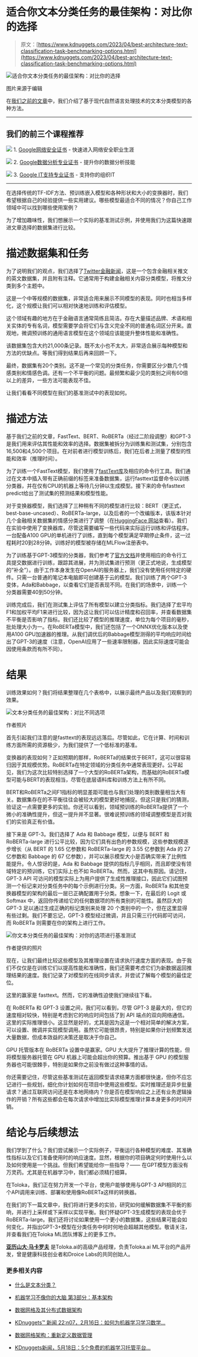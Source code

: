 # 适合你文本分类任务的最佳架构：对比你的选择

> 原文：[https://www.kdnuggets.com/2023/04/best-architecture-text-classification-task-benchmarking-options.html](https://www.kdnuggets.com/2023/04/best-architecture-text-classification-task-benchmarking-options.html)

![适合你文本分类任务的最佳架构：对比你的选择](../Images/3e79e4edb32b66e049a0bca8dd0d75ac.png)

图片来源于编辑

在[我们之前的文章](https://medium.com/toloka/choosing-the-best-architecture-for-your-text-classification-task-aee30ecc7870)中，我们介绍了基于现代自然语言处理技术的文本分类模型的各种方法。

* * *

## 我们的前三个课程推荐

![](../Images/0244c01ba9267c002ef39d4907e0b8fb.png) 1\. [Google网络安全证书](https://www.kdnuggets.com/google-cybersecurity) - 快速进入网络安全职业生涯

![](../Images/e225c49c3c91745821c8c0368bf04711.png) 2\. [Google数据分析专业证书](https://www.kdnuggets.com/google-data-analytics) - 提升你的数据分析技能

![](../Images/0244c01ba9267c002ef39d4907e0b8fb.png) 3\. [Google IT支持专业证书](https://www.kdnuggets.com/google-itsupport) - 支持你的组织IT

* * *

在选择传统的TF-IDF方法、预训练嵌入模型和各种形状和大小的变换器时，我们希望根据自己的经验提供一些实用建议。哪些模型最适合不同的情况？你自己工作领域中可以找到哪些使用案例？

为了增加趣味性，我们想展示一个实际的基准测试示例，并使用我们为这篇快速跟进文章选择的数据集进行比较。

# 描述数据集和任务

为了说明我们的观点，我们选择了[Twitter金融新闻](https://huggingface.co/datasets/zeroshot/twitter-financial-news-topic)，这是一个包含金融相关推文的英文数据集，并且附有注释。它通常用于构建金融相关内容分类模型，将推文分类到多个主题中。

这是一个中等规模的数据集，非常适合用来展示不同模型的表现。同时也相当多样化，这个规模让我们可以相对快速地训练和评估模型。

这个领域有趣的地方在于金融语言通常简练且简洁。存在大量描述品牌、术语和相关实体的专有名词，模型需要学会将它们与含义完全不同的普通名词区分开来。直观地，微调预训练的通用语言模型在这个领域应该能提升整体性能和准确性。

该数据集包含大约21,000条记录。既不太小也不太大，非常适合展示每种模型和方法的优缺点。等我们得到结果后再来回顾一下。

最终，数据集有20个类别。这不是一个常见的分类任务，你需要区分少数几个情感类别和情感色调。还有一个不平衡的问题。最频繁和最少见的类别之间有60倍以上的差异，一些方法可能表现不佳。

让我们看看不同模型在我们的基准测试中的表现如何。

# 描述方法

基于我们之前的文章，FastText、BERT、RoBERTa（经过二阶段调整）和GPT-3是我们用来评估其性能和效率的选择。数据集被拆分为训练集和测试集，分别包含16,500和4,500个项目。在对前者进行模型训练后，我们在后者上测量了模型的性能和效率（推理时间）。

为了训练一个FastText模型，我们使用了[fastText库](https://fasttext.cc/)及相应的命令行工具。我们通过在文本中插入带有正确前缀的标签来准备数据集，运行fasttext监督命令以训练分类器，并在仅有CPU的机器上等待几分钟以生成模型。接下来的命令fasttext predict给出了测试集的预测结果和模型性能。

对于变换器模型，我们选择了三种稍有不同的模型进行比较：BERT（更正式，best-base-uncased）、RoBERTa-large，以及后者的一个改编版本，该版本针对几个金融相关数据集的情感分类进行了调整（在[HuggingFace 网站](https://huggingface.co/Jean-Baptiste/roberta-large-financial-news-sentiment-en)查看）。我们在实验中使用了变换器库，尽管这需要编写一些代码来实际运行训练和评估程序。一台配备A100 GPU的单机进行了训练，直到每个模型满足早期停止条件，这一过程耗时20到28分钟。训练好的模型被存储在MLFlow注册表中。

为了训练基于GPT-3模型的分类器，我们参考了[官方文档](https://platform.openai.com/docs/guides/fine-tuning/advanced-usage)并使用相应的命令行工具提交数据进行训练，跟踪其进展，并为测试集进行预测（更正式地说，生成模型的“补全”）。由于工作本身发生在OpenAI的服务器上，我们没有使用任何特定的硬件。只需一台普通的笔记本电脑即可创建基于云的模型。我们训练了两个GPT-3变体，Ada和Babbage，以查看它们是否表现不同。在我们的场景中，训练一个分类器需要40到50分钟。

训练完成后，我们在测试集上评估了所有模型以建立分类指标。我们选择了宏平均F1和加权平均F1来进行比较，因为这让我们可以估计精度和召回率，并查看数据集不平衡是否影响了指标。我们还比较了模型的推理速度，单位为每个项目的毫秒，批处理大小为一。在RoBERTa模型中，我们还包括了一个ONNX优化版本以及使用A100 GPU加速器的推理。从我们调优后的Babbage模型测得的平均响应时间给出了GPT-3的速度（注意，OpenAI应用了一些速率限制器，因此实际速度可能会因使用条款而有所不同）。

# 结果

训练效果如何？我们将结果整理在几个表格中，以展示最终产品以及我们观察到的效果。

![文本分类任务的最佳架构：对比不同选项](../Images/57e188fbc17b567867c404d4dce9a49b.png)

作者照片

首先引起我们注意的是fasttext的表现远远落后。尽管如此，它在计算、时间和训练方面所需的资源极少，为我们提供了一个低标准的基准。

变换器的表现如何？正如预期的那样，RoBERTa的结果优于BERT，这可以很容易归因于其规模优势。RoBERTa在特定领域的分类任务中通常表现更好。公平起见，我们为这次比较特别选择了一个大型的RoBERTa架构，而基础的RoBERTa模型可能与BERT的表现相当，尽管在底层语料库和训练方法上有所不同。

BERT和RoBERTa之间F1指标的明显差距可能也与我们处理的类别数量相当大有关。数据集存在的不平衡往往会被较大的模型更好地捕捉。但这只是我们的猜测，验证这一点需要更多的实验。你还可以看到，领域预训练的RoBERTa提供了一个微小的准确性提升，但这一提升并不显著。很难说预训练的领域调整模型是否对我们的实验真正有价值。

接下来是 GPT-3。我们选择了 Ada 和 Babbage 模型，以便与 BERT 和 RoBERTa-large 进行公平比较，因为它们具有出色的参数规模，这些参数规模逐步增长（从 BERT 的 1.65 亿参数和 RoBERTa-large 的 3.55 亿参数到 Ada 的 27 亿参数和 Babbage 的 67 亿参数），并可以展示模型大小是否确实带来了比例性能提升。令人惊讶的是，Ada 和 Babbage 提供的指标几乎相同，而且即使没有领域特定的预训练，它们实际上也不如 RoBERTa。然而，这其中有原因。请记住，GPT-3 API 可访问的模型实际上为用户提供了生成性推理接口，因此它们试图预测一个标记来对分类任务中的每个示例进行分类。另一方面，RoBERTa 和其他变换器模型的架构的最后一层已正确配置用于分类。想象一下，在最后的 Logit 或 Softmax 中，返回你传递给它的任何数据项的所有类别的可能性。虽然巨大的 GPT-3 足以通过生成正确的标记类别来处理 20 个类别中的一个，但在这里显得有些过剩。我们不要忘记，GPT-3 模型经过微调，并且只需三行代码即可访问，而 RoBERTa 则需要在你的架构上进行工作。

![你文本分类任务的最佳架构：对你的选项进行基准测试](../Images/95d4282c06347d0e5b7f0cda64d34f8b.png)

作者提供的照片

现在，让我们最终比较这些模型及其推理设置在请求执行速度方面的表现。由于我们不仅仅是在训练它们以提高性能和准确性，我们还需要考虑它们为新数据返回推理结果的速度。我们记录了对模型的在线同步请求，并尝试了解每个模型的最佳定位。

这里的赢家是 fasttext。然而，它的准确性迫使我们继续往下看。

在 RoBERTa 和 GPT-3 设置之间，我们可以看到，尽管 GPT-3 是最大的，但它的速度相对较快，特别是考虑到它的响应时间包括了到 API 端点的双向网络通信。这里的实际推理很小。这显然是好的，尤其是因为这是一个相对简单的解决方案，可以设置、微调并实现模型调用。虽然它可能很昂贵，特别是如果你计划频繁发送大量数据，但成本效益的决策还是取决于你自己。

GPU 托管版本在 RoBERTa 设置中是赢家。GPU 大大提升了推理计算的性能，但将模型服务器托管在 GPU 机器上可能会超出你的预算。推出基于 GPU 的模型服务器也可能很棘手，特别是如果你之前没有做过这种事情的话。

你还需要记住，尽管这些基准测试在返回模型请求结果方面都很快速，但你不应忘记进行一些规划，细化你计划如何在项目中使用这些模型。实时推理还是异步批量请求？通过互联网访问还是在本地网络内？你是否在模型响应之上还有业务逻辑操作的开销？所有这些都会在每次请求中增加比实际模型推理计算本身更多的时间开销。

# 结论与后续想法

我们学到了什么？我们尝试展示一个实际例子，平衡运行各种模型的难度、其准确性指标以及它们准备使用时的响应速度。显然，根据你的项目确定何时使用什么以及如何使用是一个挑战。但我们希望能给你一些指导？—— 在GPT模型方面没有万灵药。尤其是在机器学习中，我们都必须精打细算。 

在Toloka，我们正在努力开发一个平台，使用户能够使用与GPT-3 API相同的三个API调用来训练、部署和使用像RoBERTa这样的转换器。

在我们的下一篇文章中，我们将进行更多的实验，研究如何缓解数据集不平衡的影响，并进行上采样或下采样以实现平衡。我们怀疑GPT-3生成模型的表现会优于RoBERTa-large。我们还将讨论如果使用一个更小的数据集，这些结果可能会如何变化，并指出GPT-3+模型在分类任务中何时何地会超越其他模型。敬请关注，并查看我们在Toloka ML团队博客上的更多工作。

**[亚历山大·马卡罗夫](https://www.linkedin.com/in/makaroval)** 是Toloka.ai的高级产品经理，负责Toloka.ai ML平台的产品开发，曾是健康科技创业者和Droice Labs的共同创始人。

### 更多相关内容

+   [什么是文本分类？](https://www.kdnuggets.com/2022/07/text-classification.html)

+   [机器学习不像你的大脑 第3部分：基本架构](https://www.kdnuggets.com/2022/06/machine-learning-like-brain-part-3-fundamental-architecture.html)

+   [数据网格及其分布式数据架构](https://www.kdnuggets.com/2022/02/data-mesh-distributed-data-architecture.html)

+   [KDnuggets™ 新闻 22:n07，2月16日：如何为机器学习学习数学…](https://www.kdnuggets.com/2022/n07.html)

+   [数据网格架构：重新定义数据管理](https://www.kdnuggets.com/2022/05/data-mesh-architecture-reimagining-data-management.html)

+   [KDnuggets新闻，5月18日：5个免费的机器学习托管平台…](https://www.kdnuggets.com/2022/n20.html)
